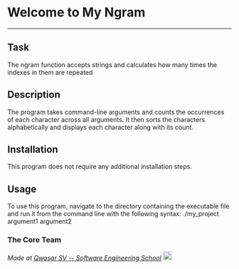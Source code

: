 # Welcome to My Ngram

---

## Task

The ngram function accepts strings and calculates how many times the indexes in them are repeated   

## Description

The program takes command-line arguments and counts the occurrences of each character across all arguments. It then sorts the characters alphabetically and displays each character along with its count.

## Installation

This program does not require any additional installation steps.

## Usage

To use this program, navigate to the directory containing the executable file and run it from the command line with the following syntax:
./my_project argument1 argument2

### The Core Team

<span><i>Made at <a href='https://qwasar.io'>Qwasar SV -- Software Engineering School</a></i></span>
<span><img alt="Qwasar SV -- Software Engineering School's Logo" src='https://storage.googleapis.com/qwasar-public/qwasar-logo_50x50.png' width='20px'></span>
